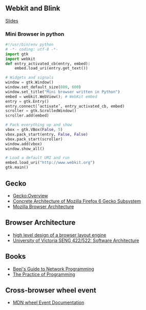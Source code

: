 ## Webkit and Blink

[Slides](https://events.linuxfoundation.org/sites/events/files/slides/slides.pdf)

### Mini Browser in python
```python
#!/usr/bin/env python
# -*- coding: utf-8 -*-
import gtk
import webkit
def entry_activated_cb(entry, embed):
    embed.load_uri(entry.get_text())

# Widgets and signals
window = gtk.Window()
window.set_default_size(800, 600)
window.set_title("Mini browser written in Python")
embed = webkit.WebView(); # WebKit embed
entry = gtk.Entry()
entry.connect(’activate’, entry_activated_cb, embed)
scroller = gtk.ScrolledWindow()
scroller.add(embed)

# Pack everything up and show
vbox = gtk.VBox(False, 5)
vbox.pack_start(entry, False, False)
vbox.pack_start(scroller)
window.add(vbox)
window.show_all()

# Load a default URI and run
embed.load_uri("http://www.webkit.org")
gtk.main()
```

## Gecko

* [Gecko:Overview](https://wiki.mozilla.org/Gecko:Overview)
* [Concrete Architecture of Mozilla Firefox 6 Gecko Subsystem](https://fullyoptimized.files.wordpress.com/2011/11/concrete_architecture.pdf)
* [Mozilla Browser Architecture](https://people.mozilla.org/~roc/Samsung/MozillaArchitectures.pdf)

## Browser Architecture
* [high level design of a browser layout engine](https://programmers.stackexchange.com/questions/117786/high-level-design-of-a-browser-layout-engine)
* [University of Victoria SENG 422/522: Software Architecture ](http://web.uvic.ca/~chunchiu/seng422/intro.html)

## Books
* [Beej's Guide to Network Programming](http://beej.us/guide/bgnet/)
* [The Practice of Programming](https://en.wikipedia.org/wiki/The_Practice_of_Programming)

## Cross-browser wheel event
* [MDN wheel Event Documentation](https://developer.mozilla.org/en-US/docs/Web/Events/wheel)